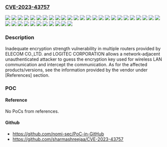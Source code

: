 ### [CVE-2023-43757](https://cve.mitre.org/cgi-bin/cvename.cgi?name=CVE-2023-43757)
![](https://img.shields.io/static/v1?label=Product&message=LAN-W300N%2FP&color=blue)
![](https://img.shields.io/static/v1?label=Product&message=LAN-W300N%2FRS&color=blue)
![](https://img.shields.io/static/v1?label=Product&message=LAN-W301NR&color=blue)
![](https://img.shields.io/static/v1?label=Product&message=LAN-WH300N%2FDGP&color=blue)
![](https://img.shields.io/static/v1?label=Product&message=LAN-WH300NDGPE&color=blue)
![](https://img.shields.io/static/v1?label=Product&message=WRC-1167GHBK&color=blue)
![](https://img.shields.io/static/v1?label=Product&message=WRC-1167GHBK2&color=blue)
![](https://img.shields.io/static/v1?label=Product&message=WRC-1750GHBK&color=blue)
![](https://img.shields.io/static/v1?label=Product&message=WRC-1750GHBK-E&color=blue)
![](https://img.shields.io/static/v1?label=Product&message=WRC-1750GHBK2-I&color=blue)
![](https://img.shields.io/static/v1?label=Product&message=WRC-2533GHBK-I&color=blue)
![](https://img.shields.io/static/v1?label=Product&message=WRC-2533GHBK2-T&color=blue)
![](https://img.shields.io/static/v1?label=Product&message=WRC-300FEBK&color=blue)
![](https://img.shields.io/static/v1?label=Product&message=WRC-300GHBK&color=blue)
![](https://img.shields.io/static/v1?label=Product&message=WRC-300GHBK2-I&color=blue)
![](https://img.shields.io/static/v1?label=Product&message=WRC-733FEBK&color=blue)
![](https://img.shields.io/static/v1?label=Product&message=WRC-733GHBK&color=blue)
![](https://img.shields.io/static/v1?label=Product&message=WRC-733GHBK-C&color=blue)
![](https://img.shields.io/static/v1?label=Product&message=WRC-733GHBK-I&color=blue)
![](https://img.shields.io/static/v1?label=Product&message=WRC-F1167ACF&color=blue)
![](https://img.shields.io/static/v1?label=Product&message=WRC-F300NF&color=blue)
![](https://img.shields.io/static/v1?label=Product&message=WRH-150BK&color=blue)
![](https://img.shields.io/static/v1?label=Product&message=WRH-150WH&color=blue)
![](https://img.shields.io/static/v1?label=Product&message=WRH-300BK&color=blue)
![](https://img.shields.io/static/v1?label=Product&message=WRH-300BK-S&color=blue)
![](https://img.shields.io/static/v1?label=Product&message=WRH-300BK2-S&color=blue)
![](https://img.shields.io/static/v1?label=Product&message=WRH-300RD&color=blue)
![](https://img.shields.io/static/v1?label=Product&message=WRH-300SV&color=blue)
![](https://img.shields.io/static/v1?label=Product&message=WRH-300WH&color=blue)
![](https://img.shields.io/static/v1?label=Product&message=WRH-300WH-H&color=blue)
![](https://img.shields.io/static/v1?label=Product&message=WRH-300WH-S&color=blue)
![](https://img.shields.io/static/v1?label=Product&message=WRH-300WH2-S&color=blue)
![](https://img.shields.io/static/v1?label=Product&message=WRH-H300BK&color=blue)
![](https://img.shields.io/static/v1?label=Product&message=WRH-H300WH&color=blue)
![](https://img.shields.io/static/v1?label=Version&message=all%20versions%20&color=brightgreen)
![](https://img.shields.io/static/v1?label=Vulnerability&message=Inadequate%20Encryption%20Strength&color=brightgreen)

### Description

Inadequate encryption strength vulnerability in multiple routers provided by ELECOM CO.,LTD. and LOGITEC CORPORATION allows a network-adjacent unauthenticated attacker to guess the encryption key used for wireless LAN communication and intercept the communication. As for the affected products/versions, see the information provided by the vendor under [References] section.

### POC

#### Reference
No PoCs from references.

#### Github
- https://github.com/nomi-sec/PoC-in-GitHub
- https://github.com/sharmashreejaa/CVE-2023-43757


